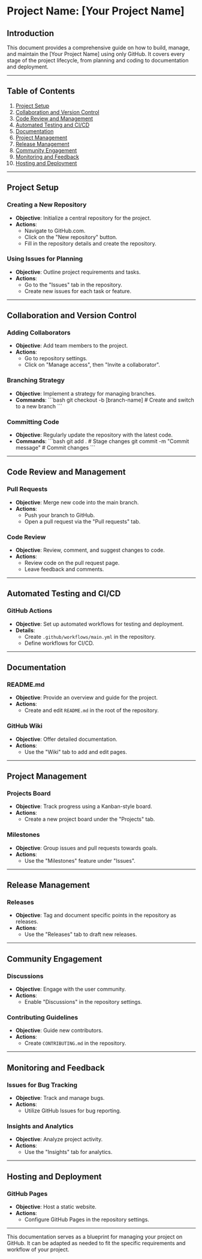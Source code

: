 
# Project Name: [Your Project Name]

## Introduction

This document provides a comprehensive guide on how to build, manage, and maintain the [Your Project Name] using only GitHub. It covers every stage of the project lifecycle, from planning and coding to documentation and deployment.

---

## Table of Contents

1. [Project Setup](#project-setup)
2. [Collaboration and Version Control](#collaboration-and-version-control)
3. [Code Review and Management](#code-review-and-management)
4. [Automated Testing and CI/CD](#automated-testing-and-cicd)
5. [Documentation](#documentation)
6. [Project Management](#project-management)
7. [Release Management](#release-management)
8. [Community Engagement](#community-engagement)
9. [Monitoring and Feedback](#monitoring-and-feedback)
10. [Hosting and Deployment](#hosting-and-deployment)

---

## Project Setup

### Creating a New Repository

- **Objective**: Initialize a central repository for the project.
- **Actions**:
  - Navigate to GitHub.com.
  - Click on the "New repository" button.
  - Fill in the repository details and create the repository.

### Using Issues for Planning

- **Objective**: Outline project requirements and tasks.
- **Actions**:
  - Go to the "Issues" tab in the repository.
  - Create new issues for each task or feature.

---

## Collaboration and Version Control

### Adding Collaborators

- **Objective**: Add team members to the project.
- **Actions**:
  - Go to repository settings.
  - Click on "Manage access", then "Invite a collaborator".

### Branching Strategy

- **Objective**: Implement a strategy for managing branches.
- **Commands**:
  \```bash
  git checkout -b [branch-name]  # Create and switch to a new branch
  \```

### Committing Code

- **Objective**: Regularly update the repository with the latest code.
- **Commands**:
  \```bash
  git add .                        # Stage changes
  git commit -m "Commit message"   # Commit changes
  \```

---

## Code Review and Management

### Pull Requests

- **Objective**: Merge new code into the main branch.
- **Actions**:
  - Push your branch to GitHub.
  - Open a pull request via the "Pull requests" tab.

### Code Review

- **Objective**: Review, comment, and suggest changes to code.
- **Actions**:
  - Review code on the pull request page.
  - Leave feedback and comments.

---

## Automated Testing and CI/CD

### GitHub Actions

- **Objective**: Set up automated workflows for testing and deployment.
- **Details**:
  - Create `.github/workflows/main.yml` in the repository.
  - Define workflows for CI/CD.

---

## Documentation

### README.md

- **Objective**: Provide an overview and guide for the project.
- **Actions**:
  - Create and edit `README.md` in the root of the repository.

### GitHub Wiki

- **Objective**: Offer detailed documentation.
- **Actions**:
  - Use the "Wiki" tab to add and edit pages.

---

## Project Management

### Projects Board

- **Objective**: Track progress using a Kanban-style board.
- **Actions**:
  - Create a new project board under the "Projects" tab.

### Milestones

- **Objective**: Group issues and pull requests towards goals.
- **Actions**:
  - Use the "Milestones" feature under "Issues".

---

## Release Management

### Releases

- **Objective**: Tag and document specific points in the repository as releases.
- **Actions**:
  - Use the "Releases" tab to draft new releases.

---

## Community Engagement

### Discussions

- **Objective**: Engage with the user community.
- **Actions**:
  - Enable "Discussions" in the repository settings.

### Contributing Guidelines

- **Objective**: Guide new contributors.
- **Actions**:
  - Create `CONTRIBUTING.md` in the repository.

---

## Monitoring and Feedback

### Issues for Bug Tracking

- **Objective**: Track and manage bugs.
- **Actions**:
  - Utilize GitHub Issues for bug reporting.

### Insights and Analytics

- **Objective**: Analyze project activity.
- **Actions**:
  - Use the "Insights" tab for analytics.

---

## Hosting and Deployment

### GitHub Pages

- **Objective**: Host a static website.
- **Actions**:
  - Configure GitHub Pages in the repository settings.

---

This documentation serves as a blueprint for managing your project on GitHub. It can be adapted as needed to fit the specific requirements and workflow of your project.
